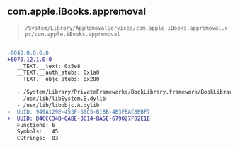 ## com.apple.iBooks.appremoval

> `/System/Library/AppRemovalServices/com.apple.iBooks.appremoval.xpc/com.apple.iBooks.appremoval`

```diff

-6040.0.0.0.0
+6070.12.1.0.0
   __TEXT.__text: 0x5e8
   __TEXT.__auth_stubs: 0x1a0
   __TEXT.__objc_stubs: 0x200

   - /System/Library/PrivateFrameworks/BookLibrary.framework/BookLibrary
   - /usr/lib/libSystem.B.dylib
   - /usr/lib/libobjc.A.dylib
-  UUID: 949A129E-453F-39C5-B18B-4B3FBAC8BBF7
+  UUID: D4CCC34B-0ABE-3014-BA5E-679027F02E1E
   Functions: 6
   Symbols:   45
   CStrings:  83

```
